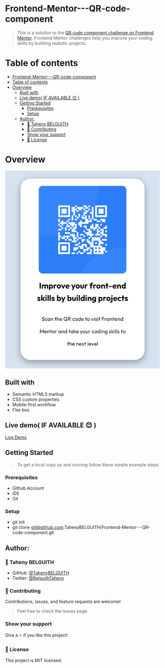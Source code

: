 # Frontend-Mentor---QR-code-component

> This is a solution to the [QR code component challenge on Frontend Mentor](https://www.frontendmentor.io/challenges/qr-code-component-iux_sIO_H). Frontend Mentor challenges help you improve your coding skills by building realistic projects. 


# Table of contents

- [Frontend-Mentor---QR-code-component](#frontend-mentor---qr-code-component)
- [Table of contents](#table-of-contents)
- [Overview](#overview)
  - [Built with](#built-with)
  - [Live demo( IF AVAILABLE 😊 )](#live-demo-if-available--)
  - [Getting Started](#getting-started)
    - [Prerequisites](#prerequisites)
    - [Setup](#setup)
  - [Author:](#author)
    - [👩 Taheny BELGUITH](#-taheny-belguith)
    - [🤝 Contributing](#-contributing)
    - [Show your support](#show-your-support)
    - [📝 License](#-license)


# Overview

<p align="center">
  <img src="images/shot.png"/>
</p>

## Built with

- Semantic HTML5 markup
- CSS custom properties
- Mobile-first workflow
- Flex box

## Live demo( IF AVAILABLE 😊 )

[Live Demo](https://tahenybelguith.github.io/Frontend-Mentor---QR-code-component/) 

## Getting Started

> To get a local copy up and running follow these simple example steps.

### Prerequisites

- Github Account
- IDE
- Git

### Setup

- git init
- git clone git@github.com:TahenyBELGUITH/Frontend-Mentor---QR-code-component.git

## Author:

### 👩 Taheny BELGUITH

- GitHub: [@TahenyBELGUITH](https://github.com/TahenyBELGUITH)
- Twitter: [@BelguithTaheny](https://twitter.com/BelguithTaheny)

### 🤝 Contributing

Contributions, issues, and feature requests are welcome!

> Feel free to check the issues page.

### Show your support

Give a ⭐️ if you like this project!

### 📝 License

This project is MIT licensed.

